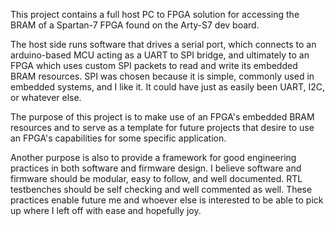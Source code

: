 This project contains a full host PC to FPGA solution for accessing the BRAM of a Spartan-7 FPGA found on the Arty-S7 dev board. 

The host side runs software that drives a serial port, which connects to an arduino-based MCU acting as a UART to SPI bridge, 
and ultimately to an FPGA which uses custom SPI packets to read and write its embedded BRAM resources. SPI was chosen because 
it is simple, commonly used in embedded systems, and I like it. It could have just as easily been UART, I2C, or whatever else. 

The purpose of this project is to make use of an FPGA's embedded BRAM resources and to serve as a template for future projects 
that desire to use an FPGA's capabilities for some specific application.

Another purpose is also to provide a framework for good engineering practices in both software and firmware design. I believe
software and firmware should be modular, easy to follow, and well documented. RTL testbenches should be self checking and 
well commented as well. These practices enable future me and whoever else is interested to be able to pick up where I left off
with ease and hopefully joy.  





